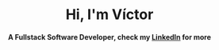 <div align="center">
<h1 align="center">Hi, I'm Víctor</h1>
<h4 align="center">A Fullstack Software Developer, check my <a href="[https://github.com/victor-gv/resume/raw/main/CV_Victor_Garcia-Vao.pdf](https://www.linkedin.com/in/victor-garcia-vao/)" target="_blank">LinkedIn</a> for more</h4>
</div>


